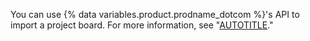 You can use {% data variables.product.prodname_dotcom %}'s API to import a project board. For more information, see "[AUTOTITLE](/graphql/reference/mutations#importproject/)."
